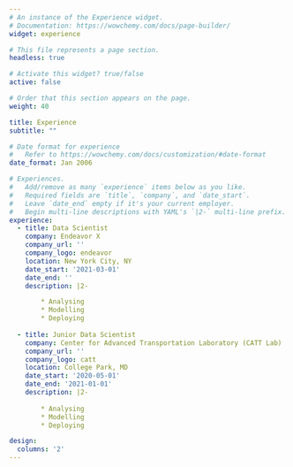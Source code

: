 ```yaml
---
# An instance of the Experience widget.
# Documentation: https://wowchemy.com/docs/page-builder/
widget: experience

# This file represents a page section.
headless: true

# Activate this widget? true/false
active: false

# Order that this section appears on the page.
weight: 40

title: Experience
subtitle: ""

# Date format for experience
#   Refer to https://wowchemy.com/docs/customization/#date-format
date_format: Jan 2006

# Experiences.
#   Add/remove as many `experience` items below as you like.
#   Required fields are `title`, `company`, and `date_start`.
#   Leave `date_end` empty if it's your current employer.
#   Begin multi-line descriptions with YAML's `|2-` multi-line prefix.
experience:
  - title: Data Scientist
    company: Endeavor X
    company_url: ''
    company_logo: endeavor
    location: New York City, NY
    date_start: '2021-03-01'
    date_end: ''
    description: |2-

        * Analysing
        * Modelling
        * Deploying
        
  - title: Junior Data Scientist
    company: Center for Advanced Transportation Laboratory (CATT Lab)
    company_url: ''
    company_logo: catt
    location: College Park, MD
    date_start: '2020-05-01'
    date_end: '2021-01-01'
    description: |2- 
    
        * Analysing
        * Modelling
        * Deploying

design:
  columns: '2'
---
```

